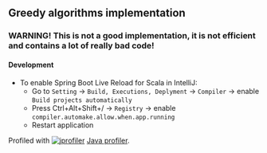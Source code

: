 ## Greedy algorithms implementation

### WARNING! This is not a good implementation, it is not efficient and contains a lot of really bad code!

#### Development
* To enable Spring Boot Live Reload for Scala in IntelliJ:
  * Go to `Setting` -> `Build, Executions, Deplyment` -> `Compiler` -> enable `Build projects automatically`
  * Press Ctrl+Alt+Shift+/ -> `Registry` -> enable `compiler.automake.allow.when.app.running`
  * Restart application

Profiled with [![jprofiler](https://www.ej-technologies.com/images/product_banners/jprofiler_medium.png)](https://www.ej-technologies.com/products/jprofiler/overview.html) [Java profiler](https://www.ej-technologies.com/images/product_banners/jprofiler_medium.png).
